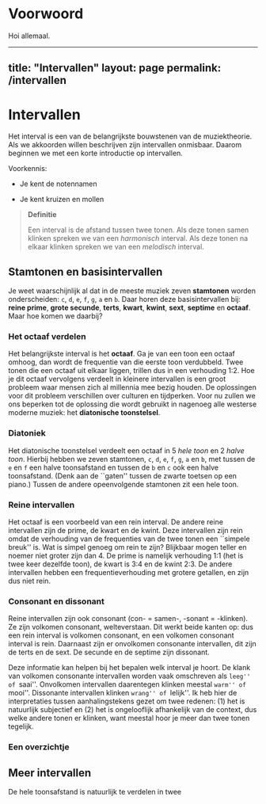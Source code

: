 # Voorwoord

Hoi allemaal.

<!--chapter:end:index.Rmd-->

---
title: "Intervallen"
layout: page
permalink: /intervallen
---

# Intervallen

Het interval is een van de belangrijkste bouwstenen van de muziektheorie.
Als we akkoorden willen beschrijven zijn intervallen onmisbaar.
Daarom beginnen we met een korte introductie op intervallen.

Voorkennis:

- Je kent de notennamen

- Je kent kruizen en mollen

> **Definitie**
> 
> Een interval is de afstand tussen twee tonen. 
> Als deze tonen samen klinken spreken we van een *harmonisch* interval. 
> Als deze tonen na elkaar klinken spreken we van een *melodisch* interval.

## Stamtonen en basisintervallen

Je weet waarschijnlijk al dat in de meeste muziek zeven **stamtonen** worden onderscheiden: `c`, `d`, `e`, `f`, `g`, `a` en `b`.
Daar horen deze basisintervallen bij: **reine prime**, **grote secunde**, **terts**, **kwart**, **kwint**, **sext**, **septime** en **octaaf**.
Maar hoe komen we daarbij?

### Het octaaf verdelen

Het belangrijkste interval is het **octaaf**.
Ga je van een toon een octaaf omhoog, dan wordt de frequentie van die eerste toon verdubbeld.
Twee tonen die een octaaf uit elkaar liggen, trillen dus in een verhouding 1:2.
Hoe je dit octaaf vervolgens verdeelt in kleinere intervallen is een groot probleem waar mensen zich al millennia mee bezig houden.
De oplossingen voor dit probleem verschillen over culturen en tijdperken.
Voor nu zullen we ons beperken tot de oplossing die wordt gebruikt in nagenoeg alle westerse moderne muziek: het **diatonische toonstelsel**.

### Diatoniek

Het diatonische toonstelsel verdeelt een octaaf in 5 *hele toon* en 2 *halve toon*.
Hierbij hebben we zeven stamtonen, `c`, `d`, `e`, `f`, `g`, `a` en `b`, met tussen de `e` en `f` een halve toonsafstand en tussen de `b` en `c` ook een halve toonsafstand.
(Denk aan de ``gaten'' tussen de zwarte toetsen op een piano.)
Tussen de andere opeenvolgende stamtonen zit een hele toon.

### Reine intervallen

Het octaaf is een voorbeeld van een rein interval. 
De andere reine intervallen zijn de prime, de kwart en de kwint. 
Deze intervallen zijn rein omdat de verhouding van de frequenties van de twee tonen een ``simpele breuk'' is.
Wat is simpel genoeg om rein te zijn?
Blijkbaar mogen teller en noemer niet groter zijn dan 4. 
De prime is namelijk verhouding 1:1 (het is twee keer dezelfde toon), de kwart is 3:4 en de kwint 2:3.
De andere intervallen hebben een frequentieverhouding met grotere getallen, en zijn dus niet rein.

### Consonant en dissonant

Reine intervallen zijn ook consonant (con- = samen-, -sonant = -klinken).
Ze zijn volkomen consonant, welteverstaan.
Dit werkt beide kanten op: dus een rein interval is volkomen consonant, en een volkomen consonant interval is rein.
Daarnaast zijn er onvolkomen consonante intervallen, dit zijn de terts en de sext.
De secunde en de septime zijn dissonant.

Deze informatie kan helpen bij het bepalen welk interval je hoort.
De klank van volkomen consonante intervallen worden vaak omschreven als ``leeg'' of ``saai''.
Onvolkomen intervallen daarentegen klinken meestal ``warm'' of ``mooi''.
Dissonante intervallen klinken ``wrang'' of ``lelijk''.
Ik heb hier de interpretaties tussen aanhalingstekens gezet om twee redenen:
(1) het is natuurlijk subjectief en (2) het is ongelooflijk afhankelijk van de context, dus welke andere tonen er klinken, want meestal hoor je meer dan twee tonen tegelijk.

### Een overzichtje

## Meer intervallen

De hele toonsafstand is natuurlijk te verdelen in twee 


<!--chapter:end:01-intervallen.Rmd-->

